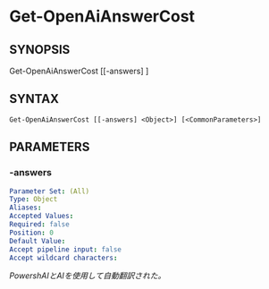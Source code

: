 ﻿---
external help file: powershai-help.xml
schema: 2.0.0
powershai: true
---

# Get-OpenAiAnswerCost

## SYNOPSIS <!--!= @#Synop !-->

Get-OpenAiAnswerCost [[-answers] <Object>]


## SYNTAX <!--!= @#Syntax !-->

```
Get-OpenAiAnswerCost [[-answers] <Object>] [<CommonParameters>]
```

## PARAMETERS <!--!= @#Params !-->

### -answers

```yml
Parameter Set: (All)
Type: Object
Aliases: 
Accepted Values: 
Required: false
Position: 0
Default Value: 
Accept pipeline input: false
Accept wildcard characters: 
```


<!--PowershaiAiDocBlockStart-->
_PowershAIとAIを使用して自動翻訳された。_
<!--PowershaiAiDocBlockEnd-->

